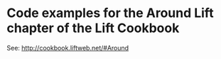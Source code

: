 Code examples for the Around Lift chapter of the Lift Cookbook
================================================

See: http://cookbook.liftweb.net/#Around


